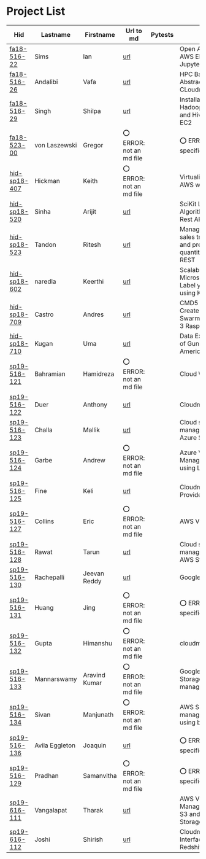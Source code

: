 # Project List

| Hid                                                                 | Lastname       | Firstname     | Url to md                                                                                                     | Pytests   | Title                                                               |
|---------------------------------------------------------------------|----------------|---------------|---------------------------------------------------------------------------------------------------------------|-----------|---------------------------------------------------------------------|
| [fa18-516-22](https://github.com/cloudmesh-community/fa18-516-22)   | Sims           | Ian           | [url](https://github.com/cloudmesh-community/fa18-516-22/blob/master/project-report/report.md)                |           | Open API with AWS EMR and Jupyter                                   |
| [fa18-516-26](https://github.com/cloudmesh-community/fa18-516-26)   | Andalibi       | Vafa          | [url](https://github.com/cloudmesh/cloudmesh-batch/blob/master/README.md)                                     |           | HPC Batch Abstraction for CLoudmesh                                 |
| [fa18-516-29](https://github.com/cloudmesh-community/fa18-516-29)   | Singh          | Shilpa        | [url](https://github.com/cloudmesh-community/fa18-516-29/tree/master/project-report/report.md)                |           | Installation of Hadoop, Spark and Hive on AWS EC2                   |
| [fa18-523-00](https://github.com/cloudmesh-community/fa18-523-00)   | von Laszewski  | Gregor        | :o: ERROR: not an md file                                                                                     |           | :o: ERROR: no title specified                                       |
| [hid-sp18-407](https://github.com/cloudmesh-community/hid-sp18-407) | Hickman        | Keith         | :o: ERROR: not an md file                                                                                     |           | Virtualization on AWS with Julia                                    |
| [hid-sp18-520](https://github.com/cloudmesh-community/hid-sp18-520) | Sinha          | Arijit        | [url](https://github.com/cloudmesh-community/hid-sp18-523/tree/master/project-report/report.md)               |           | SciKit Learn Algorithms with Rest API                               |
| [hid-sp18-523](https://github.com/cloudmesh-community/hid-sp18-523) | Tandon         | Ritesh        | [url](https://github.com/cloudmesh-community/hid-sp18-523/tree/master/project-report/report.md)               |           | Managing item sales transactions and predicting quantity using REST |
| [hid-sp18-602](https://github.com/cloudmesh-community/hid-sp18-602) | naredla        | Keerthi       | [url](https://github.com/cloudmesh-community/hid-sp18-602/tree/master/project-report/report.md)               |           | Scalable Microservices to Label yelp images using Kuberenets        |
| [hid-sp18-709](https://github.com/cloudmesh-community/hid-sp18-709) | Castro         | Andres        | [url](https://github.com/cloudmesh-community/hid-sp18-709/blob/master/project-report/report.md)               |           | CMD5 Plugin to Create a Docker Swarm Cluster on 3 Raspberry PIs     |
| [hid-sp18-710](https://github.com/cloudmesh-community/hid-sp18-710) | Kugan          | Uma           | [url](https://github.com/cloudmesh-community/hid-sp18-710/blob/master/project-report/report.md)               |           | Data Exploration of Gun violence in America                         |
| [sp19-516-121](https://github.com/cloudmesh-community/sp19-516-121) | Bahramian      | Hamidreza     | :o: ERROR: not an md file                                                                                     |           | Cloud Workflow                                                      |
| [sp19-516-122](https://github.com/cloudmesh-community/sp19-516-122) | Duer           | Anthony       | [url](https://github.com/cloudmesh/cloudmesh-emr/blob/master/README.md)                                       |           | Cloudmesh Emr                                                       |
| [sp19-516-123](https://github.com/cloudmesh-community/sp19-516-123) | Challa         | Mallik        | [url](https://github.com/cloudmesh/cloudmesh-storage/blob/master/README.md)                                   |           | Cloud service file management with Azure Storage                    |
| [sp19-516-124](https://github.com/cloudmesh-community/sp19-516-124) | Garbe          | Andrew        | :o: ERROR: not an md file                                                                                     |           | Azure VM Management using Libcloud                                  |
| [sp19-516-125](https://github.com/cloudmesh-community/sp19-516-125) | Fine           | Keli          | [url](https://github.com/cloudmesh/cloudmesh-storage/blob/master/README.md)                                   |           | Cloudmesh Box Provider                                              |
| [sp19-516-127](https://github.com/cloudmesh-community/sp19-516-127) | Collins        | Eric          | :o: ERROR: not an md file                                                                                     |           | AWS VM manager                                                      |
| [sp19-516-128](https://github.com/cloudmesh-community/sp19-516-128) | Rawat          | Tarun         | [url](https://github.com/cloudmesh/cloudmesh-storage/blob/master/README.md)                                   |           | Cloud service file management with AWS Storage                      |
| [sp19-516-130](https://github.com/cloudmesh-community/sp19-516-130) | Rachepalli     | Jeevan Reddy  | [url](https://github.com/cloudmesh/cloudmesh-storage/tree/master/cloudmesh/storage/provider/gdrive/README.md) |           | Google Drive                                                        |
| [sp19-516-131](https://github.com/cloudmesh-community/sp19-516-131) | Huang          | Jing          | :o: ERROR: not an md file                                                                                     |           | :o: ERROR: no title specified                                       |
| [sp19-516-132](https://github.com/cloudmesh-community/sp19-516-132) | Gupta          | Himanshu      | :o: ERROR: not an md file                                                                                     |           | cloudmesh.gcloud                                                    |
| [sp19-516-133](https://github.com/cloudmesh-community/sp19-516-133) | Mannarswamy    | Aravind Kumar | :o: ERROR: not an md file                                                                                     |           | Google VM and Storage management                                    |
| [sp19-516-134](https://github.com/cloudmesh-community/sp19-516-134) | Sivan          | Manjunath     | :o: ERROR: not an md file                                                                                     |           | AWS S3 file management using boto                                   |
| [sp19-516-136](https://github.com/cloudmesh-community/sp19-516-136) | Avila Eggleton | Joaquin       | [url](https://github.com/cloudmesh-community/sp19-516-136/tree/master/project-code/cloudmesh.azure/README.md) |           | :o: ERROR: no title specified                                       |
| [sp19-516-129](https://github.com/cloudmesh-community/sp19-516-129) | Pradhan        | Samanvitha    | :o: ERROR: not an md file                                                                                     |           | :o: ERROR: no title specified                                       |
| [sp19-616-111](https://github.com/cloudmesh-community/sp19-616-111) | Vangalapat     | Tharak        | [url](https://github.com/cloudmesh/cloudmesh-objstorage/blob/master/README.md)                                |           | AWS VM Management with S3 and object Storage                        |
| [sp19-616-112](https://github.com/cloudmesh-community/sp19-616-112) | Joshi          | Shirish       | [url](https://github.com/cloudmesh-community/sp19-616-112/blob/master/project-report/report.md)               |           | Cloudmesh Interface to AWS Redshift                                 |
